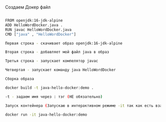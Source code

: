 Создаем Докер файл
```bash

FROM openjdk:16-jdk-alpine
ADD HelloWordDocker.java .
RUN javac HelloWordDocker.java
CMD ["java" , "HelloWordDocker"]
```
```bash
Первая строка - скачивает образ openjdk:16-jdk-alpine
```
```bash
Вторая строка - добавляет мой файл java в образ
```
```bash
Третья строка - запускает компелятор javac
```
```bash
Четвертая - запускает команду java HelloWordDocker
```
```bash
Сборка образа
```
```bash
docker build -t java-hello-docker:demo . 

-t - задаем имя через : тэг (НЕ обязательно)
```
```bash
Запуск контейнера (Запускаю в интерактивном режиме -it так как есть взаимодествие с программой)
```
```bash
docker run -it java-hello-docker:demo
```

